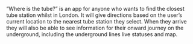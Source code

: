“Where is the tube?” is an app for anyone who wants to find the closest tube station whilst in London. It will give directions based on the user’s current location to the nearest tube station they select. When they arrive they will also be able to see information for their onward journey on the underground, including the underground lines live statuses and map.
